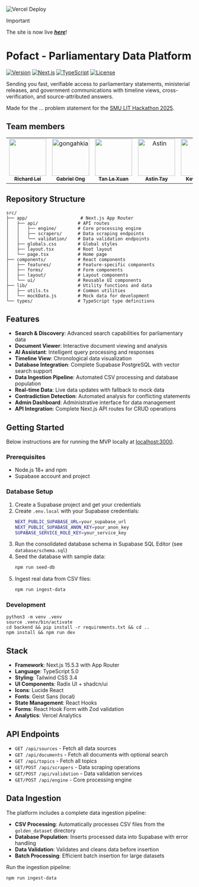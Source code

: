 ![Vercel Deploy](https://deploy-badge.vercel.app/vercel/lit-hackathon-2025)

> [!IMPORTANT]
> The site is now live [***here***](https://lit-hackathon-2025.vercel.app)!

# Pofact - Parliamentary Data Platform

[![Version](https://img.shields.io/badge/version-1.2.0-blue.svg)](https://github.com/gongahkia/lit-hackathon-2025)
[![Next.js](https://img.shields.io/badge/Next.js-15.5.3-black.svg)](https://nextjs.org/)
[![TypeScript](https://img.shields.io/badge/TypeScript-5.0-blue.svg)](https://www.typescriptlang.org/)
[![License](https://img.shields.io/badge/license-MIT-green.svg)](LICENSE)

Sending you fast, verifiable access to parliamentary statements, ministerial releases, and government communications with timeline views, cross-verification, and source-attributed answers.

Made for the ... problem statement for the [SMU LIT Hackathon 2025](https://www.smulit.org/lit-hackathon-2025).

## Team members

<table>
	<tbody>
        <tr>
            <td align="center">
                <a href="https://github.com/richardleii58">
                    <img src="https://avatars.githubusercontent.com/u/174111738?v=4" width="100;" alt=""/>
                    <br />
                    <sub><b>Richard Lei</b></sub>
                </a>
            </td>
            <td align="center">
                <a href="https://github.com/gongahkia">
                    <img src="https://avatars.githubusercontent.com/u/117062305?v=4" width="100;" alt="gongahkia"/>
                    <br />
                    <sub><b>Gabriel Ong</b></sub>
                </a>
                <br />
            </td>
            <td align="center">
                <a href="https://github.com/le-xuan-2">
                    <img src="https://avatars.githubusercontent.com/u/206502697?v=4" width="100;" alt=""/>
                    <br />
                    <sub><b>Tan Le Xuan</b></sub>
                </a>
                <br />
            </td>
            <td align="center">
                <a href="https://github.com/a-stint">
                    <img src="https://avatars.githubusercontent.com/u/149822619?v=4" width="100;" alt="Astin"/>
                    <br />
                    <sub><b>Astin Tay</b></sub>
                </a>
                <br />
            </td>
            <td align="center">
                <a href="https://github.com/kevanwee">
                    <img src="https://avatars.githubusercontent.com/u/16420323?v=4" width="100;" alt="Kevan Wee"/>
                    <br />
                    <sub><b>Kevan Wee</b></sub>
                </a>
                <br />
            </td>
        </tr>
	</tbody>
</table>

## Repository Structure

```
src/
├── app/                    # Next.js App Router
│   ├── api/               # API routes
│   │   ├── engine/        # Core processing engine
│   │   ├── scrapers/      # Data scraping endpoints
│   │   └── validation/    # Data validation endpoints
│   ├── globals.css        # Global styles
│   ├── layout.tsx         # Root layout
│   └── page.tsx           # Home page
├── components/            # React components
│   ├── features/          # Feature-specific components
│   ├── forms/             # Form components
│   ├── layout/            # Layout components
│   └── ui/                # Reusable UI components
├── lib/                   # Utility functions and data
│   ├── utils.ts           # Common utilities
│   └── mockData.js        # Mock data for development
└── types/                 # TypeScript type definitions
```

## Features

- **Search & Discovery**: Advanced search capabilities for parliamentary data
- **Document Viewer**: Interactive document viewing and analysis
- **AI Assistant**: Intelligent query processing and responses
- **Timeline View**: Chronological data visualization
- **Database Integration**: Complete Supabase PostgreSQL with vector search support
- **Data Ingestion Pipeline**: Automated CSV processing and database population
- **Real-time Data**: Live data updates with fallback to mock data
- **Contradiction Detection**: Automated analysis for conflicting statements
- **Admin Dashboard**: Administrative interface for data management
- **API Integration**: Complete Next.js API routes for CRUD operations

## Getting Started

Below instructions are for running the MVP locally at [localhost:3000](http://localhost:3000).

### Prerequisites
- Node.js 18+ and npm
- Supabase account and project

### Database Setup
1. Create a Supabase project and get your credentials
2. Create `.env.local` with your Supabase credentials:
   ```bash
   NEXT_PUBLIC_SUPABASE_URL=your_supabase_url
   NEXT_PUBLIC_SUPABASE_ANON_KEY=your_anon_key
   SUPABASE_SERVICE_ROLE_KEY=your_service_key
   ```
3. Run the consolidated database schema in Supabase SQL Editor (see `database/schema.sql`)
4. Seed the database with sample data:
   ```bash
   npm run seed-db
   ```
5. Ingest real data from CSV files:
   ```bash
   npm run ingest-data
   ```

### Development
```console
python3 -m venv .venv
source .venv/bin/activate
cd backend && pip install -r requirements.txt && cd ..
npm install && npm run dev
```

## Stack

- **Framework**: Next.js 15.5.3 with App Router
- **Language**: TypeScript 5.0
- **Styling**: Tailwind CSS 3.4
- **UI Components**: Radix UI + shadcn/ui
- **Icons**: Lucide React
- **Fonts**: Geist Sans (local)
- **State Management**: React Hooks
- **Forms**: React Hook Form with Zod validation
- **Analytics**: Vercel Analytics

## API Endpoints

- `GET /api/sources` - Fetch all data sources
- `GET /api/documents` - Fetch all documents with optional search
- `GET /api/topics` - Fetch all topics
- `GET/POST /api/scrapers` - Data scraping operations
- `GET/POST /api/validation` - Data validation services
- `GET/POST /api/engine` - Core processing engine

## Data Ingestion

The platform includes a complete data ingestion pipeline:

- **CSV Processing**: Automatically processes CSV files from the `golden_dataset` directory
- **Database Population**: Inserts processed data into Supabase with error handling
- **Data Validation**: Validates and cleans data before insertion
- **Batch Processing**: Efficient batch insertion for large datasets

Run the ingestion pipeline:
```bash
npm run ingest-data
```